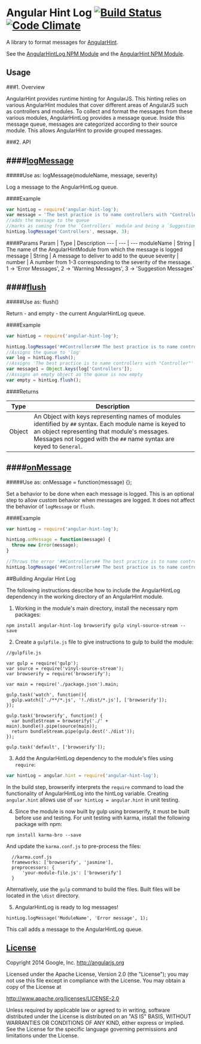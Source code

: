# Angular Hint Log [![Build Status](https://travis-ci.org/angular/angular-hint-log.svg?branch=master)](https://travis-ci.org/angular/angular-hint-log) [![Code Climate](https://codeclimate.com/github/angular/angular-hint-log/badges/gpa.svg)](https://codeclimate.com/github/angular/angular-hint-log)

A library to format messages for [AngularHint](https://github.com/angular/angular-hint).

See the [AngularHintLog NPM Module](https://www.npmjs.org/package/angular-hint-log) and the
[AngularHint NPM Module](https://www.npmjs.org/package/angular-hint).

## Usage

###1. Overview

  AngularHint provides runtime hinting for AngularJS. This hinting relies on various
AngularHint modules that cover different areas of AngularJS such as controllers and modules. To
collect and format the messages from these various modules, AngularHintLog provides a message
queue. Inside this message queue, messages are categorized according to their source module. This
allows AngularHint to provide grouped messages.

###2. API

####[logMessage](https://github.com/angular/angular-hint-log/blob/master/hint-log.js#L13)
----------------
#####Use as: logMessage(moduleName, message, severity)

Log a message to the AngularHintLog queue.

####Example

```javascript
var hintLog = require('angular-hint-log');
var message = 'The best practice is to name controllers with "Controller"'
//adds the message to the queue
//marks as coming from the `Controllers` module and being a `Suggestion Message`
hintLog.logMessage('Controllers', message, 3);
```

####Params
Param | Type | Description
---   | ---  | ---
moduleName | String | The name of the AngularHintModule from which the message is logged
message | String | A message to deliver to add to the queue
severity | number | A number from 1-3 corresponding to the severity of the message. 1 -> 'Error Messages', 2 -> 'Warning Messages', 3 -> 'Suggestion Messages'


####[flush](https://github.com/angular/angular-hint-log/blob/master/hint-log.js#L34)
----------------
#####Use as: flush()

Return - and empty - the current AngularHintLog queue.

####Example

```javascript
var hintLog = require('angular-hint-log');

hintLog.logMessage('##Controllers## The best practice is to name controllers with "Controller"');
//Assigns the queue to 'log'
var log = hintLog.flush();
//Assigns 'The best practice is to name controllers with "Controller"' to 'message1'
var message1 = Object.keys(log['Controllers']);
//Assigns an empty object as the queue is now empty
var empty = hintLog.flush();
```

####Returns

Type | Description
---  | ---
Object| An Object with keys representing names of modules identified by `##` syntax. Each module name is keyed to an object representing that module's messages. Messages not logged with the `##` name syntax are keyed to `General`.


####[onMessage](https://github.com/angular/angular-hint-log/blob/master/hint-log.js#L40)
----------------
#####Use as: onMessage = function(message) {};

Set a behavior to be done when each message is logged. This is an optional step to allow custom
behavior when messages are logged. It does not affect the behavior of `logMessage` or `flush`.

####Example

```javascript
var hintLog = require('angular-hint-log');

hintLog.onMessage = function(message) {
  throw new Error(message);
}

//Throws the error '##Controllers## The best practice is to name controllers with "Controller"'
hintLog.logMessage('##Controllers## The best practice is to name controllers with "Controller"');
```

##Building Angular Hint Log

The following instructions describe how to include the AngularHintLog dependency in the
working directory of an AngularHint module.

1. Working in the module's main directory, install the necessary npm packages:

  ```
  npm install angular-hint-log browserify gulp vinyl-source-stream --save
  ```

2. Create a `gulpfile.js` file to give instructions to gulp to build the module:

  ```
  //gulpfile.js

  var gulp = require('gulp');
  var source = require('vinyl-source-stream');
  var browserify = require('browserify');

  var main = require('./package.json').main;

  gulp.task('watch', function(){
    gulp.watch(['./**/*.js', '!./dist/*.js'], ['browserify']);
  });

  gulp.task('browserify', function() {
    var bundleStream = browserify('./' + main).bundle().pipe(source(main));
    return bundleStream.pipe(gulp.dest('./dist'));
  });

  gulp.task('default', ['browserify']);

  ```

3. Add the AngularHintLog dependency to the module's files using `require`:

  ```javascript
  var hintLog = angular.hint = require('angular-hint-log');
  ```
  In the build step, browserify interprets the `require` command to load the functionality of
  AngularHintLog into the hintLog variable. Creating `angular.hint` allows use of `var hintLog = angular.hint`
  in unit testing.

4. Since the module is now built by gulp using browserify, it must be built before
use and testing. For unit testing with karma, install the following package with npm:

  ```
  npm install karma-bro --save
  ```

  And update the `karma.conf.js` to pre-process the files:

  ```
    //karma.conf.js
    frameworks: ['browserify', 'jasmine'],
    preprocessors: {
        'your-module-file.js': ['browserify']
    }
  ```
  Alternatively, use the `gulp` command to build the files. Built files will be located
  in the `\dist` directory.

5. AngularHintLog is ready to log messages!

  ```
  hintLog.logMessage('ModuleName', 'Error message', 1);
  ```

  This call adds a message to the AngularHintLog queue.

## [License](LICENSE)

Copyright 2014 Google, Inc. http://angularjs.org

Licensed under the Apache License, Version 2.0 (the "License");
you may not use this file except in compliance with the License.
You may obtain a copy of the License at

   http://www.apache.org/licenses/LICENSE-2.0

Unless required by applicable law or agreed to in writing, software
distributed under the License is distributed on an "AS IS" BASIS,
WITHOUT WARRANTIES OR CONDITIONS OF ANY KIND, either express or implied.
See the License for the specific language governing permissions and
limitations under the License.
